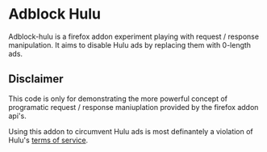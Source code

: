 # Adblock Hulu
Adblock-hulu is a firefox addon experiment playing with request / response manipulation.  It aims to disable Hulu ads by replacing them with 0-length ads.

## Disclaimer
This code is only for demonstrating the more powerful concept of programatic request / response maniuplation provided by the firefox addon api's.

Using this addon to circumvent Hulu ads is most definantely a violation of Hulu's [terms of service](http://www.hulu.com/terms).



